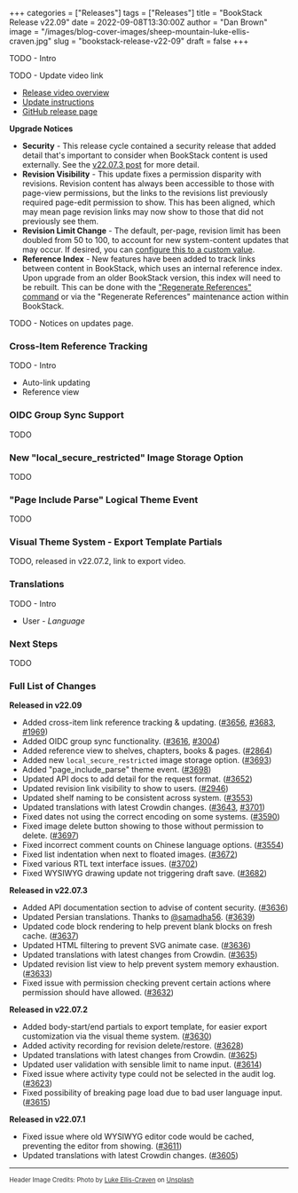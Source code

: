 +++
categories = ["Releases"]
tags = ["Releases"]
title = "BookStack Release v22.09"
date = 2022-09-08T13:30:00Z
author = "Dan Brown"
image = "/images/blog-cover-images/sheep-mountain-luke-ellis-craven.jpg"
slug = "bookstack-release-v22-09"
draft = false
+++

TODO - Intro

TODO - Update video link

* [Release video overview](https://youtu.be/m0iCq2MFynI)
* [Update instructions](https://www.bookstackapp.com/docs/admin/updates)
* [GitHub release page](https://github.com/BookStackApp/BookStack/releases/tag/v22.09)


**Upgrade Notices**

- **Security** - This release cycle contained a security release that added detail that's important to consider when BookStack content is used externally. See the [v22.07.3 post](/blog/bookstack-release-v22-07-3/) for more detail.
- **Revision Visibility** - This update fixes a permission disparity with revisions. Revision content has always been accessible to those with page-view permissions, but the links to the revisions list previously required page-edit permission to show. This has been aligned, which may mean page revision links may now show to those that did not previously see them.
- **Revision Limit Change** - The default, per-page, revision limit has been doubled from 50 to 100, to account for new system-content updates that may occur. If desired, you can [configure this to a custom value](/docs/admin/other-config/#revision-limit).
- **Reference Index** - New features have been added to track links between content in BookStack, which uses an internal reference index. Upon upgrade from an older BookStack version, this index will need to be rebuilt. This can be done with the ["Regenerate References" command](/docs/admin/commands/#regenerate-reference-index) or via the "Regenerate References" maintenance action within BookStack.

TODO - Notices on updates page.

### Cross-Item Reference Tracking

TODO - Intro
- Auto-link updating
- Reference view

### OIDC Group Sync Support

TODO

### New "local_secure_restricted" Image Storage Option

TODO

### "Page Include Parse" Logical Theme Event

TODO

### Visual Theme System - Export Template Partials

TODO, released in v22.07.2, link to export video.

### Translations

TODO - Intro

- User - *Language*

### Next Steps

TODO

### Full List of Changes

**Released in v22.09**

* Added cross-item link reference tracking & updating. ([#3656](https://github.com/BookStackApp/BookStack/pull/3656), [#3683](https://github.com/BookStackApp/BookStack/issues/3683), [#1969](https://github.com/BookStackApp/BookStack/issues/1969))
* Added OIDC group sync functionality. ([#3616](https://github.com/BookStackApp/BookStack/pull/3616), [#3004](https://github.com/BookStackApp/BookStack/issues/3004))
* Added reference view to shelves, chapters, books & pages. ([#2864](https://github.com/BookStackApp/BookStack/issues/2864))
* Added new `local_secure_restricted` image storage option. ([#3693](https://github.com/BookStackApp/BookStack/pull/3693))
* Added "page_include_parse" theme event. ([#3698](https://github.com/BookStackApp/BookStack/pull/3698))
* Updated API docs to add detail for the request format. ([#3652](https://github.com/BookStackApp/BookStack/issues/3652))
* Updated revision link visibility to show to users. ([#2946](https://github.com/BookStackApp/BookStack/issues/2946))
* Updated shelf naming to be consistent across system. ([#3553](https://github.com/BookStackApp/BookStack/issues/3553))
* Updated translations with latest Crowdin changes. ([#3643](https://github.com/BookStackApp/BookStack/pull/3643), [#3701](https://github.com/BookStackApp/BookStack/pull/3701))
* Fixed dates not using the correct encoding on some systems. ([#3590](https://github.com/BookStackApp/BookStack/issues/3590))
* Fixed image delete button showing to those without permission to delete. ([#3697](https://github.com/BookStackApp/BookStack/issues/3697))
* Fixed incorrect comment counts on Chinese language options. ([#3554](https://github.com/BookStackApp/BookStack/issues/3554))
* Fixed list indentation when next to floated images. ([#3672](https://github.com/BookStackApp/BookStack/issues/3672))
* Fixed various RTL text interface issues. ([#3702](https://github.com/BookStackApp/BookStack/issues/3702))
* Fixed WYSIWYG drawing update not triggering draft save. ([#3682](https://github.com/BookStackApp/BookStack/issues/3682))

**Released in v22.07.3**

* Added API documentation section to advise of content security. ([#3636](https://github.com/BookStackApp/BookStack/issues/3636))
* Updated Persian translations. Thanks to [@samadha56](https://github.com/BookStackApp/BookStack/pull/3639). ([#3639](https://github.com/BookStackApp/BookStack/pull/3639))
* Updated code block rendering to help prevent blank blocks on fresh cache. ([#3637](https://github.com/BookStackApp/BookStack/issues/3637))
* Updated HTML filtering to prevent SVG animate case. ([#3636](https://github.com/BookStackApp/BookStack/issues/3636))
* Updated translations with latest changes from Crowdin. ([#3635](https://github.com/BookStackApp/BookStack/pull/3635))
* Updated revision list view to help prevent system memory exhaustion. ([#3633](https://github.com/BookStackApp/BookStack/issues/3633))
* Fixed issue with permission checking prevent certain actions where permission should have allowed. ([#3632](https://github.com/BookStackApp/BookStack/pull/3632))

**Released in v22.07.2**

* Added body-start/end partials to export template, for easier export customization via the visual theme system. ([#3630](https://github.com/BookStackApp/BookStack/pull/3630))
* Added activity recording for revision delete/restore. ([#3628](https://github.com/BookStackApp/BookStack/issues/3628))
* Updated translations with latest changes from Crowdin. ([#3625](https://github.com/BookStackApp/BookStack/pull/3625))
* Updated user validation with sensible limit to name input. ([#3614](https://github.com/BookStackApp/BookStack/issues/3614))
* Fixed issue where activity type could not be selected in the audit log. ([#3623](https://github.com/BookStackApp/BookStack/issues/3623))
* Fixed possibility of breaking page load due to bad user language input. ([#3615](https://github.com/BookStackApp/BookStack/issues/3615))

**Released in v22.07.1**

* Fixed issue where old WYSIWYG editor code would be cached, preventing the editor from showing. ([#3611](https://github.com/BookStackApp/BookStack/issues/3611))
* Updated translations with latest Crowdin changes. ([#3605](https://github.com/BookStackApp/BookStack/pull/3605))

----

<span style="font-size: 0.8em;opacity:0.9;">Header Image Credits: <span>Photo by <a href="https://unsplash.com/@lukeelliscraven?utm_source=unsplash&utm_medium=referral&utm_content=creditCopyText">Luke Ellis-Craven</a> on <a href="https://unsplash.com/s/photos/sheep?utm_source=unsplash&utm_medium=referral&utm_content=creditCopyText">Unsplash</a></span></span>